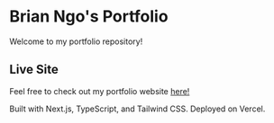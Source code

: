 # Brian Ngo's Portfolio

Welcome to my portfolio repository!

## Live Site
Feel free to check out my portfolio website [here!](https://portfoliowebsite-eight-taupe.vercel.app/)

Built with Next.js, TypeScript, and Tailwind CSS. Deployed on Vercel.